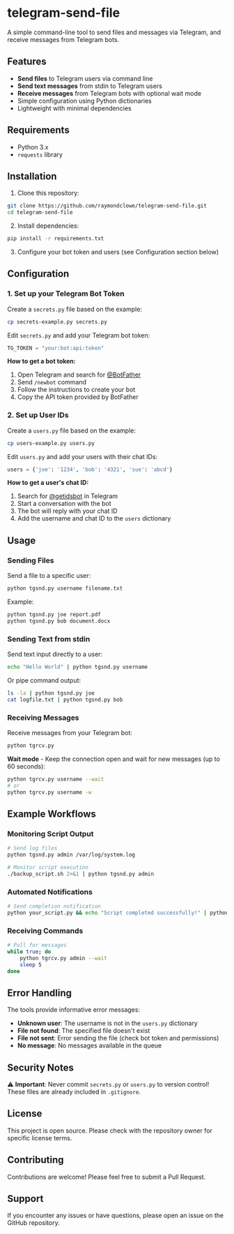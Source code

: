 # telegram-send-file

A simple command-line tool to send files and messages via Telegram, and receive messages from Telegram bots.

## Features

- **Send files** to Telegram users via command line
- **Send text messages** from stdin to Telegram users
- **Receive messages** from Telegram bots with optional wait mode
- Simple configuration using Python dictionaries
- Lightweight with minimal dependencies

## Requirements

- Python 3.x
- `requests` library

## Installation

1. Clone this repository:
```bash
git clone https://github.com/raymondclowe/telegram-send-file.git
cd telegram-send-file
```

2. Install dependencies:
```bash
pip install -r requirements.txt
```

3. Configure your bot token and users (see Configuration section below)

## Configuration

### 1. Set up your Telegram Bot Token

Create a `secrets.py` file based on the example:

```bash
cp secrets-example.py secrets.py
```

Edit `secrets.py` and add your Telegram bot token:

```python
TG_TOKEN = "your:bot:api:token"
```

**How to get a bot token:**
1. Open Telegram and search for [@BotFather](https://t.me/botfather)
2. Send `/newbot` command
3. Follow the instructions to create your bot
4. Copy the API token provided by BotFather

### 2. Set up User IDs

Create a `users.py` file based on the example:

```bash
cp users-example.py users.py
```

Edit `users.py` and add your users with their chat IDs:

```python
users = {'joe': '1234', 'bob': '4321', 'sue': 'abcd'}
```

**How to get a user's chat ID:**
1. Search for [@getidsbot](https://t.me/getidsbot) in Telegram
2. Start a conversation with the bot
3. The bot will reply with your chat ID
4. Add the username and chat ID to the `users` dictionary

## Usage

### Sending Files

Send a file to a specific user:

```bash
python tgsnd.py username filename.txt
```

Example:
```bash
python tgsnd.py joe report.pdf
python tgsnd.py bob document.docx
```

### Sending Text from stdin

Send text input directly to a user:

```bash
echo "Hello World" | python tgsnd.py username
```

Or pipe command output:
```bash
ls -la | python tgsnd.py joe
cat logfile.txt | python tgsnd.py bob
```

### Receiving Messages

Receive messages from your Telegram bot:

```bash
python tgrcv.py
```

**Wait mode** - Keep the connection open and wait for new messages (up to 60 seconds):

```bash
python tgrcv.py username --wait
# or
python tgrcv.py username -w
```

## Example Workflows

### Monitoring Script Output

```bash
# Send log files
python tgsnd.py admin /var/log/system.log

# Monitor script execution
./backup_script.sh 2>&1 | python tgsnd.py admin
```

### Automated Notifications

```bash
# Send completion notification
python your_script.py && echo "Script completed successfully!" | python tgsnd.py admin
```

### Receiving Commands

```bash
# Poll for messages
while true; do
    python tgrcv.py admin --wait
    sleep 5
done
```

## Error Handling

The tools provide informative error messages:

- **Unknown user**: The username is not in the `users.py` dictionary
- **File not found**: The specified file doesn't exist
- **File not sent**: Error sending the file (check bot token and permissions)
- **No message**: No messages available in the queue

## Security Notes

⚠️ **Important**: Never commit `secrets.py` or `users.py` to version control! These files are already included in `.gitignore`.

## License

This project is open source. Please check with the repository owner for specific license terms.

## Contributing

Contributions are welcome! Please feel free to submit a Pull Request.

## Support

If you encounter any issues or have questions, please open an issue on the GitHub repository.
